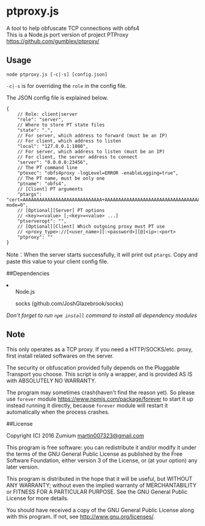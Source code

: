 # ptproxy.js
A tool to help obfuscate TCP connections with obfs4<br>
This is a Node.js port version of project PTProxy <https://github.com/gumblex/ptproxy/>
## Usage

`node ptproxy.js [-c|-s] [config.json]`

`-c|-s` is for overriding the `role` in the config file.

The JSON config file is explained below.

```
{
    // Role: client|server
    "role": "server",
    // Where to store PT state files
    "state": ".",
    // For server, which address to forward (must be an IP)
    // For client, which address to listen
    "local": "127.0.0.1:1080",
    // For server, which address to listen (must be an IP)
    // For client, the server address to connect
    "server": "0.0.0.0:23456",
    // The PT command line
    "ptexec": "obfs4proxy -logLevel=ERROR -enableLogging=true",
    // The PT name, must be only one
    "ptname": "obfs4",
    // [Client] PT arguments
    "ptargs": "cert=AAAAAAAAAAAAAAAAAAAAAAAAAAAAA+AAAAAAAAAAAAAAAAAAAAAAAAAAAAAAAAAAAAAAAA;iat-mode=0",
    // [Optional][Server] PT options
    // <key>=<value> [;<key>=<value> ...]
    "ptserveropt": "",
    // [Optional][Client] Which outgoing proxy must PT use
    // <proxy_type>://[<user_name>][:<password>][@]<ip>:<port>
    "ptproxy": ""
}
```

Note：When the server starts successfully, it will print out `ptargs`. Copy and paste this value to your client config file.

##Dependencies
<li>
<ul>Node.js</ul>
<ul>socks (github.com/JoshGlazebrook/socks)</ul>
</li>

*Don't forget to run `npm install` command to install all dependency modules*
## Note

This only operates as a TCP proxy. If you need a HTTP/SOCKS/etc. proxy, first install related softwares on the server.

The security or obfuscation provided fully depends on the Pluggable Transport you choose. This script is only a wrapper, and is provided AS IS with ABSOLUTELY NO WARRANTY.

The program may sometimes crash(haven't find the reason yet). So please use `forever` module <https://www.npmjs.com/package/forever> to start it up instead running it directly, because `forever` module will restart it automatically when the process crashes.

##License

Copyright (C) 2016 Zumium <martin007323@gmail.com>

This program is free software: you can redistribute it and/or modify
it under the terms of the GNU General Public License as published by
the Free Software Foundation, either version 3 of the License, or
(at your option) any later version.

This program is distributed in the hope that it will be useful,
but WITHOUT ANY WARRANTY; without even the implied warranty of
MERCHANTABILITY or FITNESS FOR A PARTICULAR PURPOSE.  See the
GNU General Public License for more details.

You should have received a copy of the GNU General Public License
along with this program.  If not, see <http://www.gnu.org/licenses/>.
